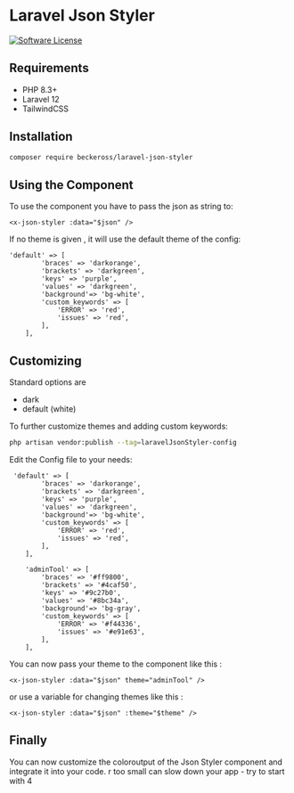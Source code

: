 # Laravel Json Styler
[![Software License](https://img.shields.io/badge/license-MIT-brightgreen.svg?style=flat-square)](LICENSE)

## Requirements
- PHP 8.3+
- Laravel 12
- TailwindCSS

## Installation

```sh
composer require beckeross/laravel-json-styler
```

## Using the Component
To use the component you have to pass the json as string to:  
```
<x-json-styler :data="$json" />
```

If no theme is given , it will use the default theme of the config:

```
'default' => [
        'braces' => 'darkorange',
        'brackets' => 'darkgreen',
        'keys' => 'purple',
        'values' => 'darkgreen',
        'background'=> 'bg-white',
        'custom_keywords' => [
            'ERROR' => 'red',
            'issues' => 'red',
        ],
    ],
```

## Customizing

Standard options are 
- dark
- default (white)


To further customize themes and adding custom keywords:
```sh
php artisan vendor:publish --tag=laravelJsonStyler-config
```

Edit the Config file to your needs:
```
 'default' => [
        'braces' => 'darkorange',
        'brackets' => 'darkgreen',
        'keys' => 'purple',
        'values' => 'darkgreen',
        'background'=> 'bg-white',
        'custom_keywords' => [
            'ERROR' => 'red',
            'issues' => 'red',
        ],
    ],

    'adminTool' => [
        'braces' => '#ff9800',
        'brackets' => '#4caf50',
        'keys' => '#9c27b0',
        'values' => '#8bc34a',
        'background'=> 'bg-gray',
        'custom_keywords' => [
            'ERROR' => '#f44336',
            'issues' => '#e91e63',
        ],
    ],
```

You can now pass your theme to the component like this : 

```
<x-json-styler :data="$json" theme="adminTool" />
```
or use a variable for changing themes like this : 

```
<x-json-styler :data="$json" :theme="$theme" />
```
## Finally
You can now customize the coloroutput of the Json Styler component and integrate it into your code.
r too small can slow down your app - try to start with 4